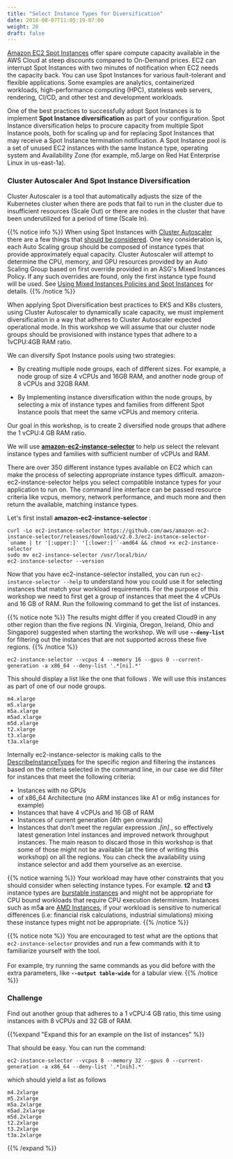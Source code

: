 ```yaml
---
title: "Select Instance Types for Diversification"
date: 2018-08-07T11:05:19-07:00
weight: 20
draft: false
---
```


[Amazon EC2 Spot Instances](https://aws.amazon.com/ec2/spot/) offer spare compute capacity available in the AWS Cloud at steep discounts compared to On-Demand prices. EC2 can interrupt Spot Instances with two minutes of notification when EC2 needs the capacity back. You can use Spot Instances for various fault-tolerant and flexible applications. Some examples are analytics, containerized workloads, high-performance computing (HPC), stateless web servers, rendering, CI/CD, and other test and development workloads.

One of the best practices to successfully adopt Spot Instances is to implement **Spot Instance diversification** as part of your configuration. Spot Instance diversification helps to procure capacity from multiple Spot Instance pools, both for scaling up and for replacing Spot Instances that may receive a Spot Instance termination notification. A Spot Instance pool is a set of unused EC2 instances with the same Instance type, operating system and Availability Zone (for example, m5.large on Red Hat Enterprise Linux in us-east-1a).

### Cluster Autoscaler And Spot Instance Diversification

Cluster Autoscaler is a tool that automatically adjusts the size of the Kubernetes cluster when there are pods that fail to run in the cluster due to insufficient resources (Scale Out) or there are nodes in the cluster that have been underutilized for a period of time (Scale In).

{{% notice info %}}
When using Spot Instances with [Cluster Autoscaler](https://github.com/kubernetes/autoscaler/tree/master/cluster-autoscaler) there are a few things that [should be considered](https://github.com/kubernetes/autoscaler/blob/master/cluster-autoscaler/cloudprovider/aws/README.md). One key consideration is, each Auto Scaling group should be composed of instance types that provide approximately equal capacity. Cluster Autoscaler will attempt to determine the CPU, memory, and GPU resources provided by an Auto Scaling Group based on first override provided in an ASG's Mixed Instances Policy. If any such overrides are found, only the first instance type found will be used. See [Using Mixed Instances Policies and Spot Instances](https://github.com/kubernetes/autoscaler/blob/master/cluster-autoscaler/cloudprovider/aws/README.md#Using-Mixed-Instances-Policies-and-Spot-Instances) for details.
{{% /notice %}}

When applying Spot Diversification best practices to EKS and K8s clusters, using Cluster Autoscaler to dynamically scale capacity, we must implement diversification in a way that adheres to Cluster Autoscaler expected operational mode. In this workshop we will assume that our cluster node groups should be provisioned with instance types that adhere to a 1vCPU:4GB RAM ratio.

We can diversify Spot Instance pools using two strategies:

 - By creating multiple node groups, each of different sizes. For example, a node group of size 4 vCPUs and 16GB RAM, and another node group of 8 vCPUs and 32GB RAM. 
 
 - By Implementing instance diversification within the node groups, by selecting a mix of instance types and families from different Spot Instance pools that meet the same vCPUs and memory criteria.

Our goal in this workshop, is to create 2 diversified node groups that adhere the 1 vCPU:4 GB RAM ratio. 

We will use **[amazon-ec2-instance-selector](https://github.com/aws/amazon-ec2-instance-selector)** to help us select the relevant instance
types and families with sufficient number of vCPUs and RAM. 

There are over 350 different instance types available on EC2 which can make the process of selecting appropriate instance types difficult. amazon-ec2-instance-selector helps you select compatible instance types for your application to run on. The command line interface can be passed resource criteria like vcpus, memory, network performance, and much more and then return the available, matching instance types.

Let's first install **amazon-ec2-instance-selector** :

```
curl -Lo ec2-instance-selector https://github.com/aws/amazon-ec2-instance-selector/releases/download/v2.0.3/ec2-instance-selector-`uname | tr '[:upper:]' '[:lower:]'`-amd64 && chmod +x ec2-instance-selector
sudo mv ec2-instance-selector /usr/local/bin/
ec2-instance-selector --version
```

Now that you have ec2-instance-selector installed, you can run
`ec2-instance-selector --help` to understand how you could use it for selecting
instances that match your workload requirements. For the purpose of this workshop
we need to first get a group of instances that meet the 4 vCPUs and 16 GB of RAM.
Run the following command to get the list of instances.

{{% notice note %}}
The results might differ if you created Cloud9 in any other region than the five regions (N. Virginia, Oregon, Ireland, Ohio and Singapore) suggested when starting the workshop. We will use **`--deny-list`** for filtering out the instances that are not supported across these five regions. 
{{% /notice %}}

```
ec2-instance-selector --vcpus 4 --memory 16 --gpus 0 --current-generation -a x86_64 --deny-list '.*[ni].*'   
```

This should display a list like the one that follows . We will use this instances as part of one of our node groups.



```
m4.xlarge
m5.xlarge
m5a.xlarge
m5ad.xlarge
m5d.xlarge
t2.xlarge
t3.xlarge
t3a.xlarge
```

Internally ec2-instance-selector is making calls to the [DescribeInstanceTypes](https://docs.aws.amazon.com/AWSEC2/latest/APIReference/API_DescribeInstanceTypes.html) for the specific region and filtering the instances based on the criteria selected in the command line, in our case we did filter for instances that meet the following criteria:
 
 * Instances with no GPUs
 * of x86_64 Architecture (no ARM instances like A1 or m6g instances for example)
 * Instances that have 4 vCPUs and 16 GB of RAM
 * Instances of current generation (4th gen onwards)
 * Instances that don’t meet the regular expression .*[in].*, so effectively latest generation Intel instances and improved network throughput instances. The main reason to discard those in this workshop is that some of those might not be available (at the time of writing this workshop) on all the regions. You can check the availability using instance selector and add them yourselve as an exercise.

{{% notice warning %}}
Your workload may have other constraints that you should consider when selecting instance types. For example. **t2** and **t3** instance types are [burstable instances](https://docs.aws.amazon.com/AWSEC2/latest/UserGuide/burstable-performance-instances.html) and might not be appropriate for CPU bound workloads that require CPU execution determinism. Instances such as m5**a** are [AMD Instances](https://aws.amazon.com/ec2/amd/), if your workload is sensitive to numerical differences (i.e: financial risk calculations, industrial simulations) mixing these instance types might not be appropriate.
{{% /notice %}}

{{% notice note %}}
You are encouraged to test what are the options that `ec2-instance-selector` provides and run a few commands with it to familiarize yourself with the tool.<br>
<br>
For example, try running the same commands as you did before with the extra parameters, like **`--output table-wide`** for a tabular view.
{{% /notice %}}

### Challenge 

Find out another group that adheres to a 1 vCPU:4 GB ratio, this time using instances with 8 vCPUs and 32 GB of RAM.

{{%expand "Expand this for an example on the list of instances" %}}

That should be easy. You can run the command:  

```
ec2-instance-selector --vcpus 8 --memory 32 --gpus 0 --current-generation -a x86_64 --deny-list '.*[nih].*'  
```

which should yield a list as follows 

```
m4.2xlarge
m5.2xlarge
m5a.2xlarge
m5ad.2xlarge
m5d.2xlarge
t2.2xlarge
t3.2xlarge
t3a.2xlarge
```

{{% /expand %}}


